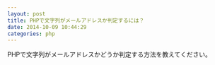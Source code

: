 ```yaml
---
layout: post
title: PHPで文字列がメールアドレスか判定するには？
date: 2014-10-09 10:44:29
categories: php
---
```

<p>PHPで文字列がメールアドレスかどうか判定する方法を教えてください。</p>
